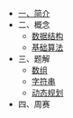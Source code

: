 - [一、简介](/)
- 二、概念
    - [数据结构](concept/data-structure.md)
    - [基础算法](concept/algorithm.md)
- 三、题解
    - [数组](array/README.md)
    - [字符串](string/README.md)
    - [动态规划](dynamic_programming/README.md)
- 四、周赛
